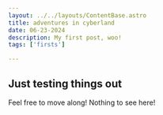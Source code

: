 ```yaml
---
layout: ../../layouts/ContentBase.astro
title: adventures in cyberland
date: 06-23-2024
description: My first post, woo!
tags: ['firsts']

---
```


## Just testing things out </b>

Feel free to move along! Nothing to see here!